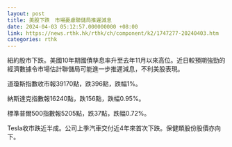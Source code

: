 ```yaml
---
layout: post
title: 美股下跌　市場憂慮聯儲局推遲減息
date: 2024-04-03 05:12:57.000000000 +08:00
link: https://news.rthk.hk/rthk/ch/component/k2/1747277-20240403.htm
categories: rthk
---
```


紐約股市下跌。美國10年期國債孳息率升至去年11月以來高位。近日較預期強勁的經濟數據令市場估計聯儲局可能進一步推遲減息，不利美股表現。

道瓊斯指數收市報39170點，跌396點，跌幅1%。

納斯達克指數報16240點，跌156點，跌幅0.95%。

標準普爾500指數報5205點，跌37點，跌幅0.72%。

Tesla收市跌近半成。公司上季汽車交付近4年來首次下跌。保健類股份股價亦向下。
